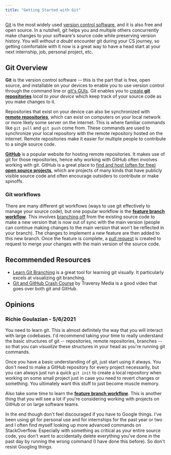 ```yaml
---
title: "Getting Started with Git"
---
```


[Git](https://git-scm.com/) is the most widely used [version control software](https://en.wikipedia.org/wiki/Version_control), and it is also free and open source. In a nutshell, git helps you and multiple others concurrently make changes to your software's source code while preserving version history. You will *without a doubt* encounter git during your CS journey, so getting comfortable with it now is a great way to have a head start at your next internship, job, personal project, etc.

## Git Overview

**Git** is the version control software -- this is the part that is free, open source, and installable on your devices to enable you to use version control through the command line or [git's GUIs](https://git-scm.com/downloads/guis). Git enables you to [create **git repositories**](https://git-scm.com/book/en/v2/Git-Basics-Getting-a-Git-Repository) *local to your device* which keep track of your source code as you make changes to it.

Repositories that exist on your device can also be synchronized with [**remote repositories**](https://git-scm.com/book/en/v2/Git-Basics-Working-with-Remotes), which can exist on computers on your local network or more likely some server on the internet. This is where familiar commands like `git pull` and `git push` come from. These commands are used to synchronize your local repository with the remote repository hosted on the internet. Remote repositories make it easier for multiple people to contribute to a single source code.

[**GitHub**](https://github.com/) is a popular website for hosting remote repositories. It makes use of git for those repositories, hence why working with GitHub often involves working with git. GitHub is a great place to [find and host (often for free) **open source projects**](https://github.com/open-source), which are projects of many kinds that have publicly visible source code and often encourage outsiders to contribute or make spinoffs.

### Git workflows

There are many different git workflows (ways to use git effectively to manage your source code), but one popular workflow is the [**feature branch workflow**](https://guides.github.com/introduction/flow/). This involves [branching off](https://git-scm.com/book/en/v2/Git-Branching-Branches-in-a-Nutshell) from the existing source code to make a new version that is now out of sync with the main version (people can continue making changes to the main version that won't be reflected in your branch). The changes to implement a new feature are then added to this new branch. Once the feature is complete, a [pull request](https://docs.github.com/en/github/collaborating-with-issues-and-pull-requests/about-pull-requests) is created to request to merge your changes with the main version of the source code.

## Recommended Resources

* [Learn Git Branching](https://learngitbranching.js.org/) is a great tool for learning git visually. It particularly excels at visualizing git branching.
* [Git and GitHub Crash Course](https://www.youtube.com/watch?v=SWYqp7iY_Tc) by Traversy Media is a good video that goes over both git and GitHub.

## Opinions

### Richie Goulazian - 5/6/2021

You need to learn git. This is almost definitely the way that you will interact with large codebases. I'd recommend taking your time to really understand the basic structures of git -- repositories, remote repositories, branches -- so that you can *visualize* these structures in your head as you're running git commands.

Once you have a basic understanding of git, just start using it always. You don't need to make a GitHub repository for every project necessarily, but you can always just run a quick `git init` to create a local repository when working on some small project just in case you need to revert changes or something. You ultimately want this stuff to just become muscle memory.

Also take some time to learn the [**feature branch workflow**](https://guides.github.com/introduction/flow/). This is another thing that you will see a lot if you're considering working with projects on GitHub or on large software teams.

In the end though don't feel discouraged if you have to Google things. I've been using git for personal use and for internships for the past year or two and I often find myself looking up more advanced commands on StackOverflow. Especially with something as critical as your entire source code, you don't want to accidentally delete everything you've done in the past day by running the wrong command (I have done this before). So don't resist Googling things.
